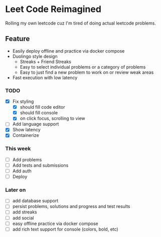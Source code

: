 # Leet Code Reimagined
Rolling my own leetcode cuz I'm tired of doing actual leetcode problems.

## Feature
- Easily deploy offline and practice via docker compose
- Duolingo style design
  - Streaks + Friend Streaks
  - Easy to select individual problems or a category of problems
  - Easy to just find a new problem to work on or review weak areas
- Fast execution with low latency

### TODO
- [X] Fix styling
  - [X] should fill code editor
  - [X] should fill console
  - [X] on click focus, scrolling to view
- [ ] Add language support
- [X] Show latency
- [X] Containerize

### This week
- [ ] Add problems
- [ ] Add tests and submissions
- [ ] Add auth
- [ ] Deploy

### Later on
- [ ] add database support
- [ ] persist problems, solutions and progress and test results 
- [ ] add streaks
- [ ] add social 
- [ ] easy offline practice via docker compose
- [ ] add rich text support for console (colors, bold, etc)
